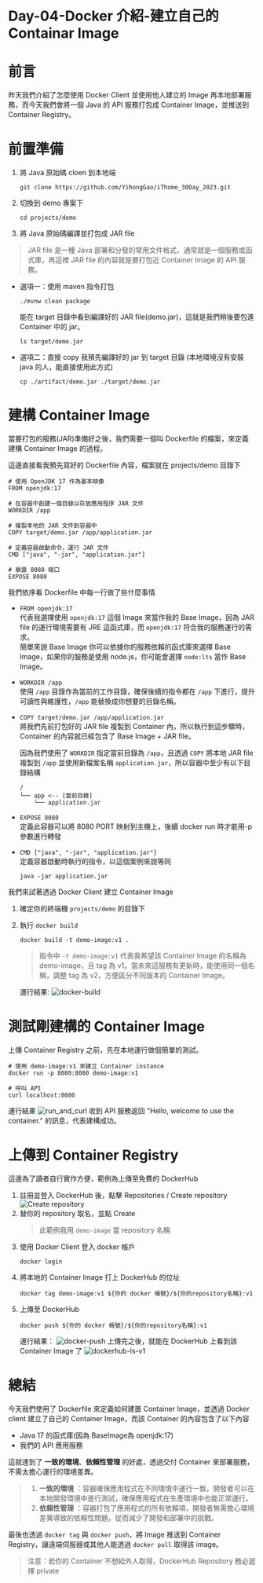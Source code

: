 # Day-04-Docker 介紹-建立自己的 Containar Image

# 前言
昨天我們介紹了怎麼使用 Docker Client 並使用他人建立的 Image 再本地部署服務，而今天我們會將一個 Java 的 API 服務打包成 Container Image，並推送到 Container Registry。

# 前置準備
1. 將 Java 原始碼 cloen 到本地端
    ```
    git clone https://github.com/YihongGao/iThome_30Day_2023.git
    ```

2. 切換到 demo 專案下
    ```
    cd projects/demo
    ```
3. 將 Java 原始碼編譯並打包成 JAR file
> JAR file 是一種 Java 部署和分發的常用文件格式，通常就是一個服務或函式庫，再這裡 JAR file 的內容就是要打包近 Container Image 的 API 服務。
- 選項一：使用 maven 指令打包
    ```
    ./mvnw clean package
    ```
    能在 target 目錄中看到編譯好的 JAR file(demo.jar)，這就是我們稍後要包進 Container 中的 jar。
    ```
    ls target/demo.jar
    ```
- 選項二：直接 copy 我預先編譯好的 jar 到 target 目錄 (本地環境沒有安裝 java 的人，能直接使用此方式)
    ```
    cp ./artifact/demo.jar ./target/demo.jar
    ```
   
# 建構 Container Image
當要打包的服務(JAR)準備好之後，我們需要一個叫 Dockerfile 的檔案，來定義建構 Container Image 的過程。

這邊直接看我預先寫好的 Dockerfile 內容，檔案就在 projects/demo 目錄下

```
# 使用 OpenJDK 17 作為基本映像
FROM openjdk:17

# 在容器中創建一個目錄以存放應用程序 JAR 文件
WORKDIR /app

# 複製本地的 JAR 文件到容器中
COPY target/demo.jar /app/application.jar

# 定義容器啟動命令，運行 JAR 文件
CMD ["java", "-jar", "application.jar"]

# 暴露 8080 端口
EXPOSE 8080
```

我們依序看 Dockerfile 中每一行做了些什麼事情
- `FROM openjdk:17`    
    代表我選擇使用 `openjdk:17` 這個 Image 來當作我的 Base Image，因為 JAR file 的運行環境需要有 JRE 這函式庫，而 `openjdk:17` 符合我的服務運行的需求。    
    簡單來說 Base Image 你可以依據你的服務依賴的函式庫來選擇 Base Image，如果你的服務是使用 node.js，你可能會選擇 `node:lts` 當作 Base Image。
- `WORKDIR /app`    
    使用 `/app` 目錄作為當前的工作目錄，確保後續的指令都在 `/app` 下進行，提升可讀性與維護性，`/app` 能替換成你想要的目錄名稱。
- `COPY target/demo.jar /app/application.jar`    
    將我們先前打包好的 JAR file 複製到 Container 內，所以執行到這步驟時，Container 的內容就已經包含了 Base Image + JAR file。

    因為我們使用了 `WORKDIR` 指定當前目錄為 `/app`，且透過 `COPY` 將本地 JAR file 複製到 `/app` 並使用新檔案名稱 `application.jar`，所以容器中至少有以下目錄結構
    ```
    /
    └── app <-- [當前目錄] 
        └── application.jar
    ```
- `EXPOSE 8080`    
    定義此容器可以將 8080 PORT 映射到主機上，後續 docker run 時才能用-p 參數進行轉發
- `CMD ["java", "-jar", "application.jar"]`   
    定義容器啟動時執行的指令，以這個案例來說等同
    ```
    java -jar application.jar
    ```

我們來試著透過 Docker Client 建立 Container Image
1. 確定你的終端機 `projects/demo` 的目錄下
2. 執行 `docker build`
    ```
    docker build -t demo-image:v1 .
    ```
    > 指令中 `-t demo-image:v1` 代表我希望該 Container Image 的名稱為 demo-image，且 tag 為 v1。當未來這服務有更新時，能使用同一個名稱，調整 tag 為 v2，方便區分不同版本的 Container Image。

    運行結果:
    ![docker-build](https://cdn.staticaly.com/gh/YihongGao/picx-images-hosting@master/20230903/截圖-2023-09-03-上午3.02.51.32r4azzzea20.webp)

# 測試剛建構的 Container Image
上傳 Container Registry 之前，先在本地運行做個簡單的測試。
```
# 使用 demo-image:v1 來建立 Container instance
docker run -p 8080:8080 demo-image:v1

# 呼叫 API
curl localhost:8080
```
運行結果
![run_and_curl](https://cdn.staticaly.com/gh/YihongGao/picx-images-hosting@master/20230903/截圖-2023-09-03-上午3.14.04.52mk1hg58wc0.webp)
收到 API 服務返回 "Hello, welcome to use the container." 的訊息，代表建構成功。

# 上傳到 Container Registry
這邊為了讀者自行實作方便，範例為上傳至免費的 DockerHub

1. 註冊並登入 DockerHub 後，點擊 Repositories / Create repository
   ![Create repository](https://cdn.staticaly.com/gh/YihongGao/picx-images-hosting@master/20230903/截圖-2023-09-03-上午3.21.05.5h8n51bk9w8.webp)
2. 替你的 repository 取名，並點 Create
   > 此範例我用 `demo-image` 當 repository 名稱
3. 使用 Docker Client 登入 docker 帳戶
    ```
    docker login
    ```
4. 將本地的 Container Image 打上 DockerHub 的位址
    ```
    docker tag demo-image:v1 ${你的 docker 帳號}/${你的repository名稱}:v1
    ```
5. 上傳至 DockerHub
    ```
    docker push ${你的 docker 帳號}/${你的repository名稱}:v1
    ```
    運行結果：
    ![docker-push](https://cdn.staticaly.com/gh/YihongGao/picx-images-hosting@master/20230903/截圖-2023-09-03-上午3.37.27.4qb68l128960.webp)
    上傳完之後，就能在 DockerHub 上看到該 Container Image 了
    ![dockerhub-ls-v1](https://cdn.staticaly.com/gh/YihongGao/picx-images-hosting@master/20230903/截圖-2023-09-03-上午3.37.06.20dv71nmvzc0.webp)


# 總結
今天我們使用了 Dockerfile 來定義如何建置 Container Image，並透過 Docker client 建立了自己的 Container Image，而該 Container 的內容包含了以下內容
- Java 17 的函式庫(因為 BaseImage為 openjdk:17)
- 我們的 API 應用服務

這就達到了 **一致的環境**、**依賴性管理** 的好處，透過交付 Container 來部署服務，不需太擔心運行的環境差異。

> 1. **一致的環境** ：容器確保應用程式在不同環境中運行一致，開發者可以在本地開發環境中進行測試，確保應用程式在生產環境中也能正常運行。
> 2. **依賴性管理** ：容器打包了應用程式的所有依賴項，開發者無需擔心環境差異導致的依賴性問題，從而減少了開發和部署中的挑戰。

最後也透過 `docker tag` 與 `docker push`，將 Image 推送到 Container Registry，讓遠端伺服器或其他人能透過 `docker pull` 取得該 image。
> 注意：若你的 Container 不想給外人取得，DockerHub Repository 務必選擇 private

    





 

